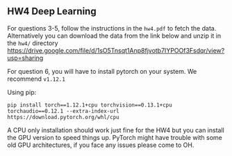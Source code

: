 ## HW4 Deep Learning


For questions 3-5, follow the instructions in the `hw4.pdf` to fetch the data. Alternatively you can download the data from the link below and unzip it in the `hw4/` directory
https://drive.google.com/file/d/1sO5Tnsqt1Anp8fjvotb7IYPOOf3Fsdqr/view?usp=sharing


For question 6, you will have to install pytorch on your system. We recommend `v1.12.1`

Using pip:

`pip install torch==1.12.1+cpu torchvision==0.13.1+cpu torchaudio==0.12.1 --extra-index-url https://download.pytorch.org/whl/cpu`

A CPU only installation should work just fine for the HW4 but you can install the GPU version to speed things up. PyTorch might have trouble with some old GPU architectures, if you face any issues please come to OH.